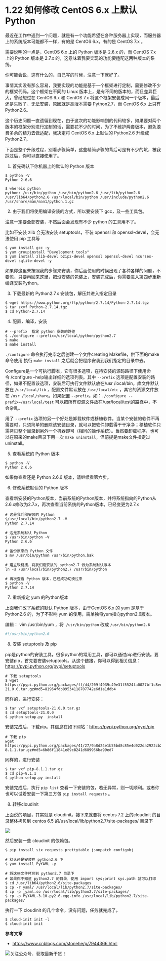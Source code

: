 # 1.22 如何修改 CentOS 6.x 上默认Python

最近在工作中遇到一个问题，就是有一个功能希望在各种服务器上实现，而服务器上的系统版本可能都不一样，有的是 CentOS 6.x，有的是 CentOS 7.x 。

需要说明的一点是，CentOS 6.x 上的 Python 版本是 2.6.x 的，而  CentOS 7.x 上的 Python 版本是 2.7.x 的，这意味着我要实现的功能要适配这两种版本的系统。

你可能会说，这有什么的，自己写的时候，注意一下就好了。

事情其实没有那么容易，我要实现的功能是基于一个框架进行定制，需要修改不少的框架代码。这个框架在不同的 Linux 版本上，是有不同的版本的，而且差异巨大，曾经想过在 CentOS 6.x 和 CentOS 7.x 将这个框架安装成同一个版本，最后还是失败了，无法安装，原因就是高版本需要 Python2.7，而 CentOS 6.x 上只有 Python2.6。

这个历史问题一直遗留到现在，由于这次的功能影响到的代码较多，如果要对两个版本的框架分别进行定制的话，需要花不少的时间，为了不维护两套版本，避免浪费多余的精力去做适配，我决定将 CentOS 6.x 上默认的 Python2.6 升级成 Python2.7。

下面是整个升级过程，别看步骤简单，这些精简步骤的背后可是有不少的坑，被我踩过后，你可以直接使用了。




1. 首先确认下你机器上的默认的 Python 版本

```shell
$ python -V
Python 2.6.6

$ whereis python
python: /usr/bin/python /usr/bin/python2.6 /usr/lib/python2.6 /usr/lib64/python2.6 /usr/local/bin/python /usr/include/python2.6 /usr/share/man/man1/python.1.gz
```

 

2. 由于我们将使用编译安装的方式，所以要安装下 gcc，及一些工具包。

注意一定要全部安装，不然后面会发现有不少 python 的工具用不了。

比如不安装 zlib 会无法安装 setuptools，不装 openssl 和 openssl-devel，会无法使用 pip 工具等

```
$ yum install gcc -y
$ yum groupinstall "Development tools"
$ yum install zlib-devel bzip2-devel openssl openssl-devel ncurses-devel sqlite-devel -y
```

 如果你这里未按照我的步骤来安装，你后面使用的时候出现了各种各样的问题，不要慌，只要再回来这里，把没安装的包装上，安装完成后，你需要进入第四步重新编译安装Python。



3. 下载最新的 Python2.7.x 安装包，解压并进入指定目录

```
$ wget https://www.python.org/ftp/python/2.7.14/Python-2.7.14.tgz
$ tar zxvf Python-2.7.14.tgz
$ cd Python-2.7.14
```



4. 配置，编译，安装

```shell
# --prefix  指定 python 安装的路径
$ ./configure --prefix=/usr/local/python/python2.7
$ make
$ make install
```

`./configure` 命令执行完毕之后创建一个文件creating Makefile，供下面的make命令使用 执行 `make install` 之后就会把程序安装到我们指定的目录中去。

Configure是一个可执行脚本，它有很多选项，在待安装的源码路径下使用命令./configure –help输出详细的选项列表。其中 `--prefix` 选项是配置安装的路径，如果不配置该选项，安装后可执行文件默认放在/usr /local/bin，库文件默认放在 `/usr/local/lib` ，配置文件默认放在 `/usr/local/etc` ，其它的资源文件放在 `/usr /local/share`。如果配置 `--prefix`，如：`./configure --prefix=/usr/local/test` 可以把所有资源文件放在/usr/local/test的路径中，不会杂乱。

用了 `--prefix` 选项的另一个好处是卸载软件或移植软件。当某个安装的软件不再需要时，只须简单的删除该安装目录，就可以把软件卸载得干干净净；移植软件只需拷贝整个目录到另外一个机器即可（相同的操作系统）。当然要卸载程序，也可以在原来的make目录下用一次 `make uninstall`，但前提是make文件指定过uninstall。

 

5. 查看系统的 Python 版本

```shell
$ python -V
Python 2.6.6
```

 如果你查看还是 Python 2.6.6 版本，请继续看第六步。



6. 修改系统默认的 Python 版本

查看新安装的Python版本，当前系统的Python版本，并将系统指向的Python从2.6.x修改为2.7.x，再次查看当前系统的Python版本，已经变更为2.7.x

```shell
# 这是我们刚安装的 Python
$/usr/local/bin/python2.7 -V
Python 2.7.14

# 这是系统默认 Python
$ /usr/bin/python -V 
Python 2.6.6

# 备份原来的 Python 文件
$ mv /usr/bin/python /usr/bin/python.bak

# 建立软链接，将我们刚安装的 python2.7 做为系统默认版本
ln -s /usr/local/bin/python2.7 /usr/bin/python

# 再次查看 Python 版本，已经成功切换过来
$ python -V
Python 2.7.14
```

7. 重新指定 yum 的Python版本

上面我们改了系统的默认 Python 版本，由于CentOS 6.x 的  yum 是基于Python2.6 的，为了不影响 yum 的使用，需单独将yum指向python2.6版本。

编辑： vim /usr/bin/yum ，将` /usr/bin/python` 改成 `/usr/bin/python2.6`

```python
#!/usr/bin/python2.6
```



8. 安装 setuptools 及 pip

pip是python的安装工具，很多python的常用工具，都可以通过pip进行安装。要安装pip，首先要安装setuptools。从这个链接，你可以得到相关信息：https://pypi.python.org/pypi/setuptools

```shell
# 下载 setuptools
$ wget https://pypi.python.org/packages/ff/d4/209f4939c49e31f5524fa0027bf1c8ec3107abaf7c61fdaad704a648c281/setuptools-21.0.0.tar.gz#md5=81964fdb89534118707742e6d1a1ddb4
```

同样的，进行安装：

```shell
$ tar vxf setuptools-21.0.0.tar.gz 
$ cd setuptools-21.0.0
$ python setup.py  install
```

安装完成后，下载pip。其信息在如下网站：https://pypi.python.org/pypi/pip

```shell
# 下载 pip
wget https://pypi.python.org/packages/41/27/9a8d24e1b55bd8c85e4d022da2922cb206f183e2d18fee4e320c9547e751/pip-8.1.1.tar.gz#md5=6b86f11841e89c8241d689956ba99ed7
```

同样的，进行安装

```shell
$ tar vxf pip-8.1.1.tar.gz 
$ cd pip-8.1.1
$ python setup.py install
```

安装完成后，执行 `pip list` 查看一下安装的包，若无异常，则一切顺利。或者你也可以试着安装一下第三方包 `pip install requests` 。



8. 转移cloudinit

上面说的项目，其实就是 cloudinit。接下来就要将 centos 7.2 上的cloudinit 的目录整体拷贝到 centos 6.5 的/usr/local/lib/python2.7/site-packages/ 目录下

![](http://image.python-online.cn/20190831160317.png)

然后安装一些 cloudinit 的依赖包。

```shell
$ pip install six requests prettytable jsonpatch configobj

# 默认还是安装在 python2.6 下
$ yum install PyYAML -y

# 将这些文件拷贝到 python2.7 目录下
# 如果你不知道 python2.7 的目录，使用 import sys;print sys.path 就可以打印
$ cd /usr/lib64/python2.6/site-packages
$ cp -r yaml/ /usr/local/lib/python2.7/site-packages/
$ cp -p _yaml.so /usr/local/lib/python2.7/site-packages/
$ cp -p PyYAML-3.10-py2.6.egg-info /usr/local/lib/python2.7/site-packages/
```

执行一下 cloudinit 的几个命令，没有问题，任务就完成了。

```shell
$ cloud-init init -l
$ cloud-init init
```



**参考文章**

- https://www.cnblogs.com/stonehe/p/7944366.html

![关注公众号，获取最新干货！](http://image.python-online.cn/image-20200320125724880.png)
